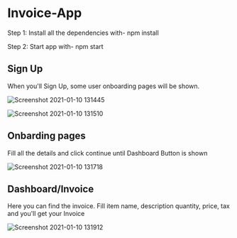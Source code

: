 # Invoice-App


Step 1: Install all the dependencies with- npm install

Step 2: Start app with- npm start

## Sign Up

When you'll Sign Up, some user onboarding pages will be shown.

![Screenshot 2021-01-10 131445](https://user-images.githubusercontent.com/47218490/104155054-59ed5980-540c-11eb-9a50-5dc9e2ddaa85.png)

![Screenshot 2021-01-10 131510](https://user-images.githubusercontent.com/47218490/104155075-670a4880-540c-11eb-8bdc-289f1d82531d.png)

## Onbarding pages

Fill all the details and click continue until Dashboard Button is shown

![Screenshot 2021-01-10 131718](https://user-images.githubusercontent.com/47218490/104155134-82755380-540c-11eb-8fc9-3abce5a07299.png)

## Dashboard/Invoice

Here you can find the invoice. Fill item name, description quantity, price, tax and you'll get your Invoice 

![Screenshot 2021-01-10 131912](https://user-images.githubusercontent.com/47218490/104155171-96b95080-540c-11eb-928a-e2d5001bc6db.png)


